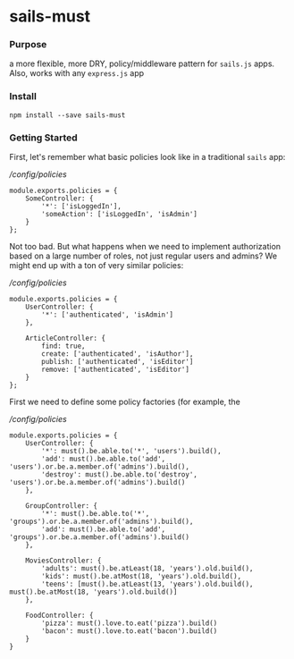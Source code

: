 # sails-must

### Purpose
a more flexible, more DRY, policy/middleware pattern for `sails.js` apps. Also, works with any `express.js` app


### Install
`npm install --save sails-must`

### Getting Started

First, let's remember what basic policies look like in a traditional `sails` app:

*/config/policies*
```
module.exports.policies = {
    SomeController: {
        '*': ['isLoggedIn'],
        'someAction': ['isLoggedIn', 'isAdmin']
    }
};
```

Not too bad. But what happens when we need to implement authorization based on a large number of roles, not just regular users and admins? We might end up with a ton of very similar policies:

*/config/policies*
```
module.exports.policies = {
    UserController: {
        '*': ['authenticated', 'isAdmin']    
    },
    
    ArticleController: {
        find: true,
        create: ['authenticated', 'isAuthor'],
        publish: ['authenticated', 'isEditor']
        remove: ['authenticated', 'isEditor']
    }
};
```


First we need to define some policy factories (for example, the 

*/config/policies*
```
module.exports.policies = {
    UserController: {
        '*': must().be.able.to('*', 'users').build(),
        'add': must().be.able.to('add', 'users').or.be.a.member.of('admins').build(),
        'destroy': must().be.able.to('destroy', 'users').or.be.a.member.of('admins').build()
    },
    
    GroupController: {
        '*': must().be.able.to('*', 'groups').or.be.a.member.of('admins').build(),
        'add': must().be.able.to('add', 'groups').or.be.a.member.of('admins').build()
    },
    
    MoviesController: {
        'adults': must().be.atLeast(18, 'years').old.build(),
        'kids': must().be.atMost(18, 'years').old.build(),
        'teens': [must().be.atLeast(13, 'years').old.build(), must().be.atMost(18, 'years').old.build()]
    },
    
    FoodController: {
        'pizza': must().love.to.eat('pizza').build()
        'bacon': must().love.to.eat('bacon').build()
    }
}
```

